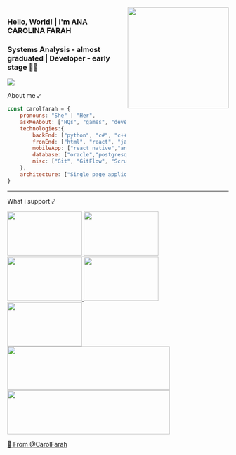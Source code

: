 <img align='right' src="https://media.giphy.com/media/5xaOcLL0ZVGvMGiQJDq/giphy.gif" width="230">

### Hello, World! | I'm ANA CAROLINA FARAH
### Systems Analysis - almost graduated | Developer - early stage 👨‍💻

[![](https://img.shields.io/badge/AddMe-LinkedIn-blue)](https://www.linkedin.com/in/anacarolfarah/)

[comment]: <> (### <img src="https://media.giphy.com/media/3oz8xKtYeaHDZ26IIo/giphy.gif" width="50"> About me ⤦ )
About me ⤦

```javascript
const carolfarah = {
    pronouns: "She" | "Her",
    askMeAbout: ["HQs", "games", "development tools", "tech", "healthy lyfestyle"],
    technologies:{
        backEnd: ["python", "c#", "c++", "java"],
        fronEnd: ["html", "react", "javascript"],
        mobileApp: ["react native","angular"],
        database: ["oracle","postgresql"],
        misc: ["Git", "GitFlow", "Scrum", "SAP ECC", "PL/SQL"]
    },
    architecture: ["Single page applications"],
}
```
--- 

What i support ⤦
<p float="center">
  <a href="https://www.ibm.com/employment/inclusion/"><img src="https://i.ibb.co/3d41bQR/ezgif-com-resize-1.gif" width="170" height="100" />
  <a href="https://www.shesharp.co/"><img src="https://i.ibb.co/mhVB5vh/ezgif-com-resize.jpg" width="170" height="100" />
  <a href="http://www.gogreen.org/technology"><img src="https://i.ibb.co/HtG4XDN/ezgif-com-resize.png" width="170" height="100" />
  <a href="https://women-in-tech.org/"><img src="https://i.ibb.co/9GH180b/ezgif-com-resize-3.gif" width="170" height="100" />
  <a href="https://agenciafiep.com.br/tag/reatiba/"><img src="https://i.ibb.co/przB0CD/ezgif-com-resize-4.gif" width="170" height="100" />
  <a href="http://contatonucleo.com.br/"><img src="https://i.ibb.co/T10Y0F5/ezgif-com-resize-6.gif" width="370" height="100" />
  <a href="http://healthygeekacademy.mischiefmedia.com/"><img src="https://i.ibb.co/SrTfvXx/ezgif-com-resize-1.jpg" width="370" height="100" />
  

🔰 From [@CarolFarah](https://github.com/carolFarah)
